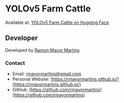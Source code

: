 # YOLOv5 Farm Cattle

Available at: [YOLOv5 Farm Cattle on Hugging Face](https://huggingface.co/spaces/rmayormartins/yolov5-farm-cattle)

## Developer

Developed by [Ramon Mayor Martins](https://rmayormartins.github.io/)

### Contact
- Email: rmayormartins@gmail.com
- Personal Website: [https://rmayormartins.github.io/](https://rmayormartins.github.io/)
- GitHub: [https://github.com/rmayormartins](https://github.com/rmayormartins)
